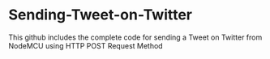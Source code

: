 # Sending-Tweet-on-Twitter
This github includes the complete code for sending a Tweet on Twitter from NodeMCU using HTTP POST Request Method
